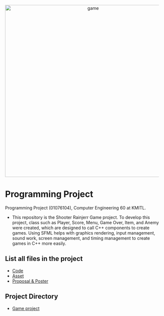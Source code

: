 <p align="center">
<img width="561" alt="game" src="https://github.com/janrainjer/programming-project/assets/88389821/f0e7c79b-62e3-4962-ba5d-44de631fb70c">
</p>

# Programming Project 
Programming Project (01076104), Computer Engineering 60 at KMITL.

- This repository is the Shooter Rainjerr Game project. To develop this project, class such as Player, Score, Menu, Game Over, Item, and Anemy were created, which are designed to call C++ components to create games. Using SFML helps with graphics rendering, input management, sound work, screen management, and timing management to create games in C++ more easily.

## List all files in the project
- [Code](source-code)
- [Asset](release)
- [Proposal & Poster](Infographics)

## Project Directory
- [Game project](game-project)
